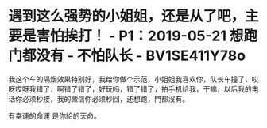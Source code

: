 # 遇到这么强势的小姐姐，还是从了吧，主要是害怕挨打！ - P1：2019-05-21 想跑 门都没有 - 不怕队长 - BV1SE411Y78o

我这个车的隔烟效果特别好，我给你做个示范，小姐姐我喜欢你，队长车撞了，哎呀哎呀我错了，啊错了错了，好玩吗，错了错了，拍手机给我，干嘛，以后我的电话你必须秒接，我的微信你必须秒回，还想跑，門都沒有。

有幸運的命運 是你給的天命。